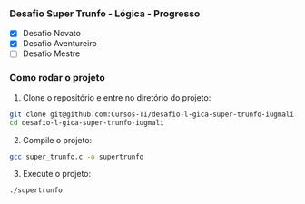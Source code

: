 ### Desafio Super Trunfo - Lógica - Progresso

- [x] Desafio Novato
- [x] Desafio Aventureiro
- [ ] Desafio Mestre

### Como rodar o projeto

1. Clone o repositório e entre no diretório do projeto:
```bash
git clone git@github.com:Cursos-TI/desafio-l-gica-super-trunfo-iugmali.git
cd desafio-l-gica-super-trunfo-iugmali
```

2. Compile o projeto:
```bash
gcc super_trunfo.c -o supertrunfo
```

3. Execute o projeto:
```bash
./supertrunfo
```